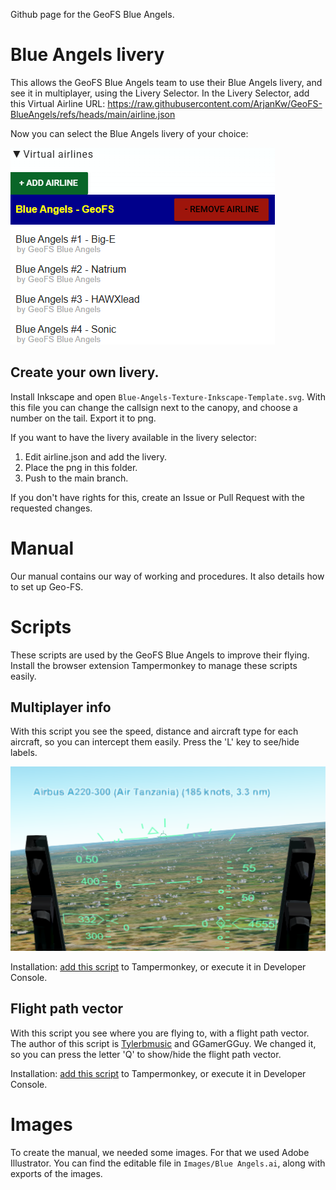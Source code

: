 Github page for the GeoFS Blue Angels.

# Blue Angels livery
This allows the GeoFS Blue Angels team to use their Blue Angels livery, and see it in multiplayer, using the Livery Selector.
In the Livery Selector, add this Virtual Airline URL: https://raw.githubusercontent.com/ArjanKw/GeoFS-BlueAngels/refs/heads/main/airline.json

Now you can select the Blue Angels livery of your choice:

![Virtual airline](virtual-airline.png)

## Create your own livery.
Install Inkscape and open `Blue-Angels-Texture-Inkscape-Template.svg`. With this file you can change the callsign next to the canopy, and choose a number on the tail. Export it to png.

If you want to have the livery available in the livery selector:
1) Edit airline.json and add the livery.
2) Place the png in this folder.
3) Push to the main branch.

If you don't have rights for this, create an Issue or Pull Request with the requested changes.

# Manual
Our manual contains our way of working and procedures. It also details how to set up Geo-FS.

# Scripts
These scripts are used by the GeoFS Blue Angels to improve their flying. Install the browser extension Tampermonkey to manage these scripts easily.

## Multiplayer info
With this script you see the speed, distance and aircraft type for each aircraft, so you can intercept them easily. Press the 'L' key to see/hide labels.

![See multiplayer info](multiplayer-info.png)

Installation: [add this script](https://raw.githubusercontent.com/ArjanKw/GeoFS-BlueAngels/refs/heads/main/Scripts/multiplayer-info.js) to Tampermonkey, or execute it in Developer Console.

## Flight path vector
With this script you see where you are flying to, with a flight path vector. The author of this script is [Tylerbmusic](https://github.com/tylerbmusic/GeoFS-Flight-Path-Vector/) and GGamerGGuy. We changed it, so you can press the letter 'Q' to show/hide the flight path vector.

Installation: [add this script](https://raw.githubusercontent.com/ArjanKw/GeoFS-BlueAngels/refs/heads/main/Scripts/geo-fs-flight-path-vector.js) to Tampermonkey, or execute it in Developer Console.

# Images
To create the manual, we needed some images. For that we used Adobe Illustrator. You can find the editable file in `Images/Blue Angels.ai`, along with exports of the images.